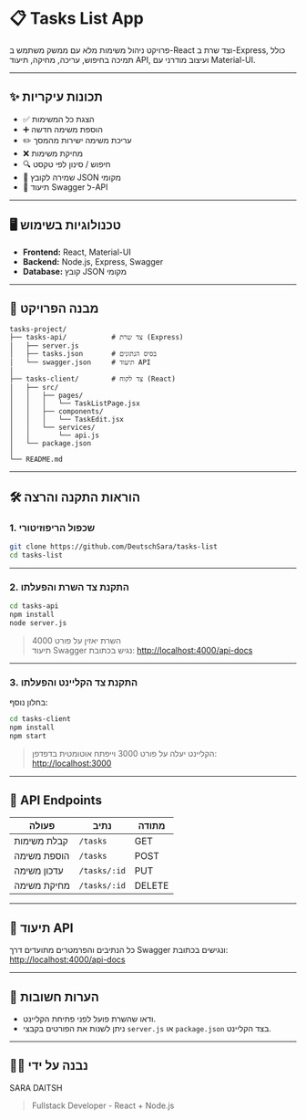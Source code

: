 # 📋 Tasks List App

פרויקט ניהול משימות מלא עם ממשק משתמש ב-React וצד שרת ב-Express, כולל תמיכה בחיפוש, עריכה, מחיקה, תיעוד API, ועיצוב מודרני עם Material-UI.

---

## ✨ תכונות עיקריות

- ✅ הצגת כל המשימות
- ➕ הוספת משימה חדשה
- ✏️ עריכת משימה ישירות מהמסך
- ❌ מחיקת משימות
- 🔍 חיפוש / סינון לפי טקסט
- 💾 שמירה לקובץ JSON מקומי
- 📜 תיעוד Swagger ל-API

---

## 🖥️ טכנולוגיות בשימוש

- **Frontend:** React, Material-UI
- **Backend:** Node.js, Express, Swagger
- **Database:** קובץ JSON מקומי

---

## 🧩 מבנה הפרויקט

```
tasks-project/
├── tasks-api/           # צד שרת (Express)
│   ├── server.js
│   ├── tasks.json       # בסיס הנתונים
│   └── swagger.json     # תיעוד API
│
├── tasks-client/        # צד לקוח (React)
│   ├── src/
│   │   ├── pages/
│   │   │   └── TaskListPage.jsx
│   │   ├── components/
│   │   │   └── TaskEdit.jsx
│   │   └── services/
│   │       └── api.js
│   └── package.json
│
└── README.md
```

---

## 🛠️ הוראות התקנה והרצה

### 1. שכפול הריפוזיטורי

```bash
git clone https://github.com/DeutschSara/tasks-list
cd tasks-list
```

---

### 2. התקנת צד השרת והפעלתו

```bash
cd tasks-api
npm install
node server.js
```

> השרת יאזין על פורט 4000  
> תיעוד Swagger נגיש בכתובת: [http://localhost:4000/api-docs](http://localhost:4000/api-docs)

---

### 3. התקנת צד הקליינט והפעלתו

בחלון נוסף:

```bash
cd tasks-client
npm install
npm start
```

> הקליינט יעלה על פורט 3000 וייפתח אוטומטית בדפדפן:  
> [http://localhost:3000](http://localhost:3000)

---

## 🔌 API Endpoints

| פעולה        | נתיב                  | מתודה |
|--------------|------------------------|--------|
| קבלת משימות  | `/tasks`               | GET    |
| הוספת משימה  | `/tasks`               | POST   |
| עדכון משימה  | `/tasks/:id`           | PUT    |
| מחיקת משימה  | `/tasks/:id`           | DELETE |

---

## 📝 תיעוד API

כל הנתיבים והפרמטרים מתועדים דרך Swagger ונגישים בכתובת:
[http://localhost:4000/api-docs](http://localhost:4000/api-docs)


---

## 📌 הערות חשובות

- ודאו שהשרת פועל לפני פתיחת הקליינט.
- ניתן לשנות את הפורטים בקבצי `server.js` או `package.json` בצד הקליינט.

---

## 👩‍💻 נבנה על ידי

SARA DAITSH
> Fullstack Developer - React + Node.js
